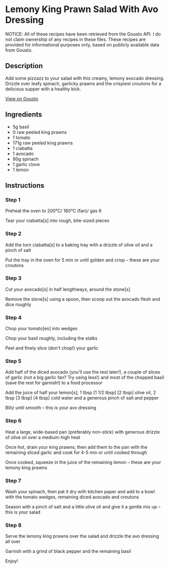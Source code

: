 # Lemony King Prawn Salad With Avo Dressing

NOTICE: All of these recipes have been retrieved from the Gousto API. I do not claim ownership of any recipes in these files. These recipes are provided for informational purposes only, based on publicly available data from Gousto.

## Description

Add some pizzazz to your salad with this creamy, lemony avocado dressing. Drizzle over leafy spinach, garlicky prawns and the crispiest croutons for a delicious supper with a healthy kick.

[View on Gousto](https://www.gousto.co.uk/recipes/cookbook/lemony-king-prawn-salad-with-avo-dressing)

## Ingredients

- 5g basil
- 0 raw peeled king prawns
- 1 tomato
- 171g raw peeled king prawns
- 1 ciabatta
- 1 avocado
- 80g spinach
- 1 garlic clove
- 1 lemon

## Instructions


### Step 1

Preheat the oven to 200°C/ 180°C (fan)/ gas 6

Tear your ciabatta[s] into rough, bite-sized pieces


### Step 2

Add the torn ciabatta[s] to a baking tray with a drizzle of olive oil and a pinch of salt

Put the tray in the oven for 5 min or until golden and crisp – these are your croutons


### Step 3

Cut your avocado[s] in half lengthways, around the stone[s]

Remove the stone[s] using a spoon, then scoop out the avocado flesh and dice roughly


### Step 4

Chop your tomato[es] into wedges

Chop your basil roughly, including the stalks

Peel and finely slice (don't chop!) your garlic


### Step 5

Add half of the diced avocado (you'll use the rest later!), a couple of slices of garlic (not a big garlic fan? Try using less!) and most of the chopped basil (save the rest for garnish!) to a food processor

Add the juice of half your lemon[s], 1 tbsp <span class="text-purple">[1 1/2 tbsp]</span> <span class="text-danger">[2 tbsp</span>] olive oil, 2 tbsp<span class="text-danger"> <span class="text-purple">[3 tbsp] </span>[4 tbsp] </span>cold water and a generous pinch of salt and pepper

Blitz until smooth – this is your avo dressing


### Step 6

Heat a large, wide-based pan (preferably non-stick) with generous drizzle of olive oil over a medium-high heat

Once hot, drain your king prawns, then add them to the pan with the remaining sliced garlic and cook for 4-5 min or until cooked through

Once cooked, squeeze in the juice of the remaining lemon – these are your lemony king prawns


### Step 7

Wash your spinach, then pat it dry with kitchen paper and add to a bowl with the tomato wedges, remaining diced avocado and croutons

Season with a pinch of salt and a little olive oil and give it a gentle mix up – this is your salad

### Step 8

Serve the lemony king prawns over the salad and drizzle the avo dressing all over

Garnish with a grind of black pepper and the remaining basil

Enjoy!

